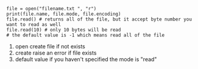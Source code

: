 ```
file = open("filename.txt ", "r")
print(file.name, file.mode, file.encoding)
file.read() # returns all of the file, but it accept byte number you want to read as well
file.read(10) # only 10 bytes will be read
# the default value is -1 which means read all of the file

```
1. open create file if not exists
2. create raise an error if file exists
3. default value if you haven't specified the mode is "read"